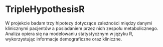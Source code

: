 # TripleHypothesisR
W projekcie badam trzy hipotezy dotyczące zależności między danymi klinicznymi pacjentów a posiadaniem przez nich zespołu metabolicznego. Analiza opiera się na modelowaniu statystycznym w języku R, wykorzystując informacje demograficzne oraz kliniczne. 
